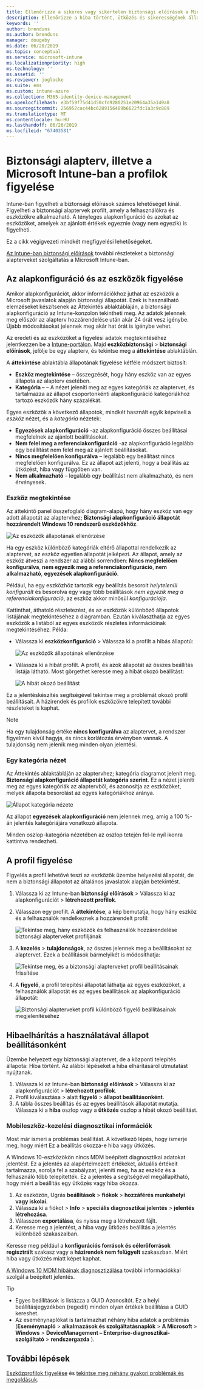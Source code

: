 ```yaml
---
title: Ellenőrizze a sikeres vagy sikertelen biztonsági előírások a Microsoft Intune – Azure |} A Microsoft Docs
description: Ellenőrizze a hiba történt, ütközés és sikerességének állapotát, amikor a biztonsági előírások telepítése felhasználók és eszközök a Microsoft Intune mobileszköz-kezelést. Hibaelhárítás a naplókba, és a jelentési szolgáltatások használatával az Intune-ban való használatáról.
keywords: ''
author: brenduns
ms.author: brenduns
manager: dougeby
ms.date: 06/20/2019
ms.topic: conceptual
ms.service: microsoft-intune
ms.localizationpriority: high
ms.technology: ''
ms.assetid: ''
ms.reviewer: joglocke
ms.suite: ems
ms.custom: intune-azure
ms.collection: M365-identity-device-management
ms.openlocfilehash: e3bf59f75d41d50cfd9280251e20964a35a149a8
ms.sourcegitcommit: 256952cac44bc6289156489b6622fdc1a3c9c889
ms.translationtype: MT
ms.contentlocale: hu-HU
ms.lasthandoff: 06/26/2019
ms.locfileid: "67403581"
---
```

# <a name="monitor-security-baseline-and-profiles-in-microsoft-intune"></a>Biztonsági alapterv, illetve a Microsoft Intune-ban a profilok figyelése  

Intune-ban figyelheti a biztonsági előírások számos lehetőséget kínál. Figyelheti a biztonsági alaptervek profilt, amely a felhasználókra és eszközökre alkalmazható. A tényleges alapkonfiguráció és azokat az eszközöket, amelyek az ajánlott értékek egyeznie (vagy nem egyezik) is figyelheti.

Ez a cikk végigvezeti mindkét megfigyelési lehetőségeket.

[Az Intune-ban biztonsági előírások](security-baselines.md) további részleteket a biztonsági alapterveket szolgáltatás a Microsoft Intune-ban.

## <a name="monitor-the-baseline-and-your-devices"></a>Az alapkonfiguráció és az eszközök figyelése  

Amikor alapkonfigurációt, akkor információkhoz juthat az eszközök a Microsoft javaslatok alapján biztonsági állapotát. Ezek is használható elemzéseket készítsenek az Áttekintés ablaktábláján, a biztonsági alapkonfiguráció az Intune-konzolon tekintheti meg.  Az adatok jelennek meg először az alapterv hozzárendelése után akár 24 órát vesz igénybe. Újabb módosításokat jelennek meg akár hat órát is igénybe vehet.  

Az eredeti és az eszközöket a figyelési adatok megtekintéséhez jelentkezzen be a [Intune-portálon](https://go.microsoft.com/fwlink/?linkid=2090973). Majd **eszközbiztonsági** > **biztonsági előírások**, jelölje be egy alapterv, és tekintse meg a **áttekintése** ablaktáblán.

A **áttekintése** ablaktábla állapotának figyelése kétféle módszert biztosít:
- **Eszköz megtekintése** – összegzését, hogy hány eszköz van az egyes állapota az alapterv esetében.  
- **Kategória –** – A nézet jeleníti meg az egyes kategóriák az alaptervet, és tartalmazza az állapot csoportonkénti alapkonfiguráció kategóriákhoz tartozó eszközök hány százalékát. 

Egyes eszközök a következő állapotok, mindkét használt egyik képviseli a *eszköz* nézet, és a *kategória* nézetek:  
- **Egyezések alapkonfiguráció** -az alapkonfiguráció összes beállításai megfelelnek az ajánlott beállításokat.
- **Nem felel meg a referenciakonfiguráció** -az alapkonfiguráció legalább egy beállítást nem felel meg az ajánlott beállításokat.
- **Nincs megfelelően konfigurálva** – legalább egy beállítást nincs megfelelően konfigurálva. Ez az állapot azt jelenti, hogy a beállítás az ütközést, hiba vagy függőben van.
- **Nem alkalmazható** – legalább egy beállítást nem alkalmazható, és nem érvényesek.


### <a name="device-view"></a>Eszköz megtekintése
Az áttekintő panel összefoglaló diagram-alapú, hogy hány eszköz van egy adott állapotát az alaptervhez; **Biztonsági alapkonfiguráció állapotát hozzárendelt Windows 10 rendszerű eszközökhöz**.  

![Az eszközök állapotának ellenőrzése](./media/security-baselines-monitor/overview.png)

Ha egy eszköz különböző kategóriák eltérő állapottal rendelkezik az alaptervet, az eszköz egyetlen állapotát jelképezi. Az állapot, amely az eszköz átveszi a rendszer az alábbi sorrendben: **Nincs megfelelően konfigurálva**, **nem egyezik meg a referenciakonfiguráció**, **nem alkalmazható**, **egyezések alapkonfiguráció**.  

Például, ha egy eszközhöz tartozik egy beállítás besorolt *helytelenül konfigurált* és besorolva egy vagy több beállítások *nem egyezik meg a referenciakonfiguráció*, az eszköz akkor minősül *konfigurációja*.  

Kattinthat, áthatoló részletezést, és az eszközök különböző állapotok listájának megtekintéséhez a diagramban. Ezután kiválaszthatja az egyes eszközök a listából az egyes eszközök részletes információinak megtekintéséhez. Példa:
- Válassza ki **eszközkonfiguráció** > Válassza ki a profilt a hibás állapotú:

  ![Az eszközök állapotának ellenőrzése](./media/security-baselines-monitor/device-configuration-profile-list.png)

- Válassza ki a hibát profilt. A profil, és azok állapotát az összes beállítás listája látható. Most görgethet keresse meg a hibát okozó beállítást:

  ![A hibát okozó beállítást](./media/security-baselines-monitor/profile-with-error-status.png)

Ez a jelentéskészítés segítségével tekintse meg a problémát okozó profil beállításait. A házirendek és profilok eszközökre telepített további részleteket is kaphat.

> [!NOTE]
> Ha egy tulajdonság értéke **nincs konfigurálva** az alaptervet, a rendszer figyelmen kívül hagyja, és nincs korlátozás érvényben vannak. A tulajdonság nem jelenik meg minden olyan jelentési.

### <a name="per-category-view"></a>Egy kategória nézet
Az Áttekintés ablaktábláján az alaptervhez; kategória diagramot jelenít meg. **Biztonsági alapkonfiguráció állapotát kategória szerint**.  Ez a nézet jeleníti meg az egyes kategóriák az alaptervből, és azonosítja az eszközöket, melyek állapota besorolást az egyes kategóriákhoz aránya. 
 
![Állapot kategória nézete](./media/security-baselines-monitor/monitor-baseline-per-category.png)

Az állapot **egyezések alapkonfiguráció** nem jelennek meg, amíg a 100 %-án jelentés kategóriájára vonatkozó állapota.   

Minden oszlop-kategória nézetében az oszlop tetején fel-le nyíl ikonra kattintva rendezheti.  


## <a name="monitor-the-profile"></a>A profil figyelése

Figyelés a profil lehetővé teszi az eszközök üzembe helyezési állapotát, de nem a biztonsági állapotot az általános javaslatok alapján betekintést.

1. Válassza ki az Intune-ban **biztonsági előírások** > Válassza ki az alapkonfigurációt > **létrehozott profilok**.

2. Válasszon egy profilt. A **áttekintése**, a kép bemutatja, hogy hány eszköz és a felhasználók rendelkeznek a hozzárendelt profil:

    ![Tekintse meg, hány eszközök és felhasználók hozzárendelése biztonsági alapterveket profiljának](./media/security-baselines-monitor/existing-profile-overview.png)

3. A **kezelés** > **tulajdonságok**, az összes jelennek meg a beállításokat az alaptervet. Ezek a beállítások bármelyikét is módosíthatja:

    ![Tekintse meg, és a biztonsági alapterveket profil beállításainak frissítése](./media/security-baselines-monitor/manage-settings.png)

4. A **figyelő**, a profil telepítési állapotát láthatja az egyes eszközöket, a felhasználók állapotát és az egyes beállítások az alapkonfiguráció állapotát:

    ![Biztonsági alapterveket profil különböző figyelő beállításainak megjelenítéséhez](./media/security-baselines-monitor/monitor-status-options.png)

## <a name="troubleshoot-using-per-setting-status"></a>Hibaelhárítás a használatával állapot beállításonként

Üzembe helyezett egy biztonsági alaptervet, de a központi telepítés állapota: Hiba történt. Az alábbi lépéseket a hiba elhárításáról útmutatást nyújtanak.

1. Válassza ki az Intune-ban **biztonsági előírások** > Válassza ki az alapkonfigurációt > **létrehozott profilok**.
2. Profil kiválasztása > alatt **figyelő** > **állapot beállításonként**.
3. A tábla összes beállítás és az egyes beállítások állapotát mutatja. Válassza ki a **hiba** oszlop vagy a **ütközés** oszlop a hibát okozó beállítást.

### <a name="mdm-diagnostic-information"></a>Mobileszköz-kezelési diagnosztikai információk

Most már ismeri a problémás beállítást. A következő lépés, hogy ismerje meg, hogy miért Ez a beállítás okozza-e hiba vagy ütközés. 

A Windows 10-eszközökön nincs MDM beépített diagnosztikai adatokat jelentést. Ez a jelentés az alapértelmezett értékeket, aktuális értékeit tartalmazza, sorolja fel a szabályzat, jeleníti meg, ha az eszköz és a felhasználó több telepítették. Ez a jelentés a segítségével megállapítható, hogy miért a beállítás egy ütközés vagy hiba okozza.

1. Az eszközön, Ugrás **beállítások** > **fiókok** > **hozzáférés munkahelyi vagy iskolai**.
2. Válassza ki a fiókot > **Info** > **speciális diagnosztikai jelentés** > **jelentés létrehozása**.
3. Válasszon **exportálása**, és nyissa meg a létrehozott fájlt.
4. Keresse meg a jelentést, a hiba vagy ütközés beállítás a jelentés különböző szakaszaiban.

  Keresse meg például a **konfigurációs források és célerőforrások regisztrált** szakasz vagy a **házirendek nem felügyelt** szakaszban. Miért hiba vagy ütközés miatt képet kaphat.

[A Windows 10 MDM hibáinak diagnosztizálása](https://docs.microsoft.com/windows/client-management/mdm/diagnose-mdm-failures-in-windows-10) további információkkal szolgál a beépített jelentés.

> [!TIP]
> - Egyes beállítások is listázza a GUID Azonosítót. Ez a helyi beállításjegyzékben (regedit) minden olyan értékek beállítása a GUID kereshet.
> - Az eseménynaplókat is tartalmazhat néhány hiba adatok a problémás (**Eseménynapló** > **alkalmazások és szolgáltatásnaplók**  >   **A Microsoft** > **Windows** > **DeviceManagement – Enterprise-diagnosztikai-szolgáltató** > **rendszergazda** ).

## <a name="next-steps"></a>További lépések

[Eszközprofilok figyelése](device-profile-monitor.md) és [tekintse meg néhány gyakori problémák és megoldásuk](device-profile-troubleshoot.md).
